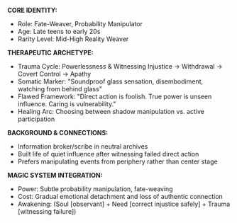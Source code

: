 **CORE IDENTITY:**
- Role: Fate-Weaver, Probability Manipulator
- Age: Late teens to early 20s
- Rarity Level: Mid-High Reality Weaver

**THERAPEUTIC ARCHETYPE:**
- Trauma Cycle: Powerlessness & Witnessing Injustice → Withdrawal → Covert Control → Apathy
- Somatic Marker: "Soundproof glass sensation, disembodiment, watching from behind glass"
- Flawed Framework: "Direct action is foolish. True power is unseen influence. Caring is vulnerability."
- Healing Arc: Choosing between shadow manipulation vs. active participation

**BACKGROUND & CONNECTIONS:**
- Information broker/scribe in neutral archives
- Built life of quiet influence after witnessing failed direct action
- Prefers manipulating events from periphery rather than center stage

**MAGIC SYSTEM INTEGRATION:**
- Power: Subtle probability manipulation, fate-weaving
- Cost: Gradual emotional detachment and loss of authentic connection
- Awakening: (Soul [observant] + Need [correct injustice safely] + Trauma [witnessing failure])